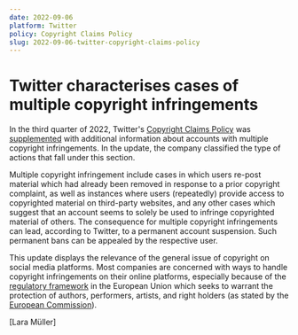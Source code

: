```yaml
---
date: 2022-09-06
platform: Twitter
policy: Copyright Claims Policy
slug: 2022-09-06-twitter-copyright-claims-policy
---
```

# Twitter characterises cases of multiple copyright infringements

In the third quarter of 2022, Twitter's [Copyright Claims Policy](https://help.twitter.com/en/rules-and-policies/copyright-policy) was [supplemented](https://github.com/OpenTermsArchive/pga-versions/commit/e3d40443409007053d0105d25959233d05cdf397%20) with additional information about accounts with multiple copyright infringements. In the update, the company classified the type of actions that fall under this section.

Multiple copyright infringement include cases in which users re-post material which had already been removed in response to a prior copyright complaint, as well as instances where users (repeatedly) provide access to copyrighted material on third-party websites, and any other cases which suggest that an account seems to solely be used to infringe copyrighted material of others. The consequence for multiple copyright infringements can lead, according to Twitter, to a permanent account suspension. Such permanent bans can be appealed by the respective user.

This update displays the relevance of the general issue of copyright on social media platforms. Most companies are concerned with ways to handle copyright infringements on their online platforms, especially because of the [regulatory framework](https://digital-strategy.ec.europa.eu/en/policies/copyright-legislation) in the European Union which seeks to warrant the protection of authors, performers, artists, and right holders (as stated by the [European Commission](https://digital-strategy.ec.europa.eu/en/policies/copyright)).

[Lara Müller]